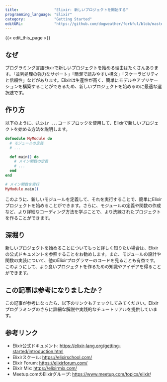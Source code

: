 ```yaml
---
title:                "Elixir: 新しいプロジェクトを開始する"
programming_language: "Elixir"
category:             "Getting Started"
editURL:              "https://github.com/dogweather/forkful/blob/master/content/ja/elixir/starting-a-new-project.md"
---
```


{{< edit_this_page >}}

## なぜ

プログラミング言語Elixirで新しいプロジェクトを始める理由はたくさんあります。「並列処理の強力なサポート」「簡潔で読みやすい構文」「スケーラビリティと信頼性」などがあります。Elixirは生産性が高く、簡単にモデルやアプリケーションを構築することができるため、新しいプロジェクトを始めるのに最適な選択肢です。

## 作り方

以下のように、```Elixir ...```コードブロックを使用して、Elixirで新しいプロジェクトを始める方法を説明します。

```Elixir
defmodule MyModule do
  # モジュールの定義
  # ...

  def main() do
    # メイン関数の定義
    # ...
  end
end

# メイン関数を実行
MyModule.main()
```

このように、新しいモジュールを定義して、それを実行することで、簡単にElixirプロジェクトを始めることができます。さらに、モジュールの定義や関数の作成など、より詳細なコーディング方法を学ぶことで、より洗練されたプロジェクトを作ることができます。

## 深堀り

新しいプロジェクトを始めることについてもっと詳しく知りたい場合は、Elixirの公式ドキュメントを参照することをお勧めします。また、モジュールの設計や関数の実装について、他のElixirプログラマーのコードを見ることも有益です。このようにして、より良いプロジェクトを作るための知識やアイデアを得ることができます。

## この記事は参考になりましたか？

この記事が参考になったら、以下のリンクもチェックしてみてください。Elixirプログラミングのさらに詳細な解説や実践的なチュートリアルを提供しています。

## 参考リンク

- Elixir公式ドキュメント: https://elixir-lang.org/getting-started/introduction.html
- Elixirスクール: https://elixirschool.com/
- Elixir Forum: https://elixirforum.com/
- Elixir Mix: https://elixirmix.com/
- Meetup.comのElixirグループ: https://www.meetup.com/topics/elixir/